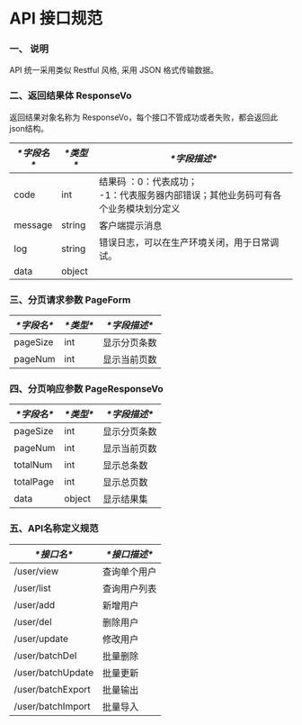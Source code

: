 # API 接口规范

### 一、 说明

API 统一采用类似 Restful 风格, 采用 JSON 格式传输数据。

 

### 二、返回结果体 ResponseVo

返回结果对象名称为 ResponseVo，每个接口不管成功或者失败，都会返回此json结构。

| ***\*字段名\**** | ***\*类型\**** | ***\*字段描述\****                                           |
| ---------------- | -------------- | ------------------------------------------------------------ |
| code             | int            | 结果码 ：0：代表成功；<br />-1：代表服务器内部错误；其他业务码可有各个业务模块划分定义 |
| message          | string         | 客户端提示消息                                               |
| log              | string         | 错误日志，可以在生产环境关闭，用于日常调试。                 |
| data             | object         |                                                              |

 

### 三、分页请求参数 PageForm

| ***\*字段名\**** | ***\*类型\**** | ***\*字段描述\**** |
| ---------------- | -------------- | ------------------ |
| pageSize         | int            | 显示分页条数       |
| pageNum          | int            | 显示当前页数       |

 

### 四、分页响应参数 PageResponseVo

| ***\*字段名\**** | ***\*类型\**** | ***\*字段描述\**** |
| ---------------- | -------------- | ------------------ |
| pageSize         | int            | 显示分页条数       |
| pageNum          | int            | 显示当前页数       |
| totalNum         | int            | 显示总条数         |
| totalPage        | int            | 显示总页数         |
| data             | object         | 显示结果集         |

 

### 五、API名称定义规范

| ***\*接口名\****  | ***\*接口描述\**** |
| ----------------- | ------------------ |
| /user/view        | 查询单个用户       |
| /user/list        | 查询用户列表       |
| /user/add         | 新增用户           |
| /user/del         | 删除用户           |
| /user/update      | 修改用户           |
| /user/batchDel    | 批量删除           |
| /user/batchUpdate | 批量更新           |
| /user/batchExport | 批量输出           |
| /user/batchImport | 批量导入           |

 